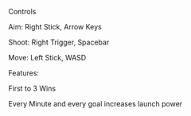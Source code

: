 Controls

Aim: Right Stick, Arrow Keys

Shoot: Right Trigger, Spacebar

Move: Left Stick, WASD

Features:

First to 3 Wins

Every Minute and every goal increases launch power
